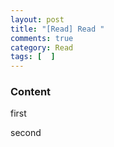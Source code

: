 ```yaml
---
layout: post
title: "[Read] Read "
comments: true
category: Read
tags: [  ]
---
```


### Content

first

second
